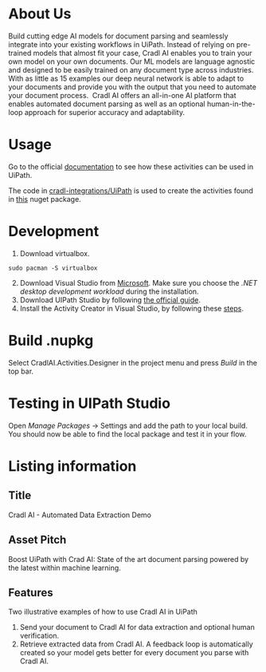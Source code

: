 # About Us

Build cutting edge AI models for document parsing and seamlessly integrate into your existing workflows in UiPath. 
Instead of relying on pre-trained models that almost fit your case, Cradl AI enables you to train your own model on your own documents. 
Our ML models are language agnostic and designed to be easily trained on any document type across industries. 
With as little as 15 examples our deep neural network is able to adapt to your documents and provide you with the output that you need to automate your document process. 
Cradl AI offers an all-in-one AI platform that enables automated document parsing as well as an optional human-in-the-loop approach for superior accuracy and adaptability.

# Usage

Go to the official [documentation](https://docs.cradl.ai/integrations/uipath) to see how these activities can be used in UiPath.

The code in [cradl-integrations/UiPath](https://github.com/LucidtechAI/cradl-integrations/tree/main/UiPath) is used to create the activities found in [this](https://www.nuget.org/packages/CradlAI.UIPath.Activities) nuget package.


# Development
1. Download virtualbox.
```commandline
sudo pacman -S virtualbox  
```
2. Download Visual Studio from [Microsoft](https://visualstudio.microsoft.com/downloads/). Make sure you choose the _.NET desktop development workload_ during the installation. 
3. Download UIPath Studio by following [the official guide](https://docs.uipath.com/studio/standalone/2022.10/user-guide/install-studio).
4. Install the Activity Creator in Visual Studio, by following these [steps](https://docs.uipath.com/activities/other/latest/developer/using-activity-creator).


# Build .nupkg
Select CradlAI.Activities.Designer in the project menu and press _Build_ in the top bar.


# Testing in UIPath Studio
Open _Manage Packages_ -> Settings and add the path to your local build. You should now be able to find the local package and test it in your flow.


# Listing information

## Title
Cradl AI - Automated Data Extraction Demo

## Asset Pitch 
Boost UiPath with Crad AI: State of the art document parsing powered by the latest within machine learning.

## Features
Two illustrative examples of how to use Cradl AI in UiPath
1. Send your document to Cradl AI for data extraction and optional human verification. 
2. Retrieve extracted data from Cradl AI.
A feedback loop is automatically created so your model gets better for every document you parse with Cradl AI.
